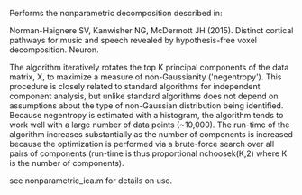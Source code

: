 Performs the nonparametric decomposition described in:

Norman-Haignere SV, Kanwisher NG, McDermott JH (2015). Distinct cortical pathways for music and
speech revealed by hypothesis-free voxel decomposition. Neuron.

The algorithm iteratively rotates the top K principal components of the data matrix, X, to
maximize a measure of non-Gaussianity ('negentropy'). This procedure is closely related to
standard algorithms for independent component analysis, but unlike standard algorithms does not
depend on assumptions about the type of non-Gaussian distribution being identified. Because
negentropy is estimated with a histogram, the algorithm tends to work well with a large number of
data points (~10,000). The run-time of the algorithm increases substantially as the number of
components is increased because the optimization is performed via a brute-force search over all
pairs of components (run-time is thus proportional nchoosek(K,2) where K is the number of
components).

see nonparametric_ica.m for details on use. 